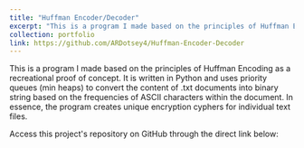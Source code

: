 ```yaml
---
title: "Huffman Encoder/Decoder"
excerpt: "This is a program I made based on the principles of Huffman Encoding as a recreational proof of concept. It is written in Python and uses priority queues (min heaps) to convert the content of .txt documents into binary string based on the frequencies of ASCII characters within the document. In essence, the program creates unique encryption cyphers for individual text files."
collection: portfolio
link: https://github.com/ARDotsey4/Huffman-Encoder-Decoder
---
```


This is a program I made based on the principles of Huffman Encoding as a recreational proof of concept. It is written in Python and uses priority queues (min heaps) to convert the content of .txt documents into binary string based on the frequencies of ASCII characters within the document. In essence, the program creates unique encryption cyphers for individual text files.

Access this project's repository on GitHub through the direct link below: